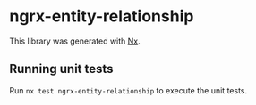# ngrx-entity-relationship

This library was generated with [Nx](https://nx.dev).

## Running unit tests

Run `nx test ngrx-entity-relationship` to execute the unit tests.
